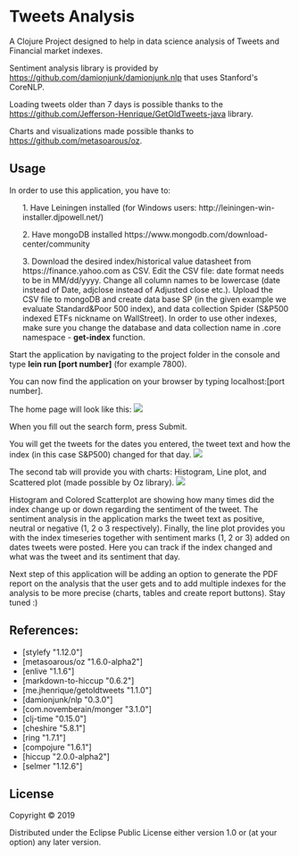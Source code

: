 # Tweets Analysis

A Clojure Project designed to help in data science analysis of Tweets and Financial market indexes.

Sentiment analysis library is provided by https://github.com/damionjunk/damionjunk.nlp that uses Stanford's CoreNLP.

Loading tweets older than 7 days is possible thanks to the https://github.com/Jefferson-Henrique/GetOldTweets-java library.

Charts and visualizations made possible thanks to https://github.com/metasoarous/oz.

## Usage

In order to use this application, you have to:
<ul>
1. Have Leiningen installed (for Windows users: http://leiningen-win-installer.djpowell.net/)</ul>
<ul>2. Have mongoDB installed https://www.mongodb.com/download-center/community </ul>
<ul>3. Download the desired index/historical value datasheet from https://finance.yahoo.com as CSV. Edit the CSV file: date format needs to be in MM/dd/yyyy. Change all column names to be lowercase (date instead of Date, adjclose instead of Adjusted close etc.). Upload the CSV file to mongoDB and create data base SP (in the given example we evaluate Standard&Poor 500 index), and data collection Spider (S&P500 indexed ETFs nickname on WallStreet). In order to use other indexes, make sure you change the database and data collection name in .core namespace - <b>get-index</b> function. </ul>


Start the application by navigating to the project folder in the console and type <b>lein run [port number]</b> (for example 7800).

You can now find the application on your browser by typing localhost:[port number].

The home page will look like this:
<img src="images/s1.PNG">

When you fill out the search form, press Submit.

You will get the tweets for the dates you entered, the tweet text and how the index (in this case S&P500) changed for that day.
<img src="images/s2.PNG">

The second tab will provide you with charts: Histogram, Line plot, and Scattered plot (made possible by Oz library).
<img src="images/s3.PNG">

Histogram and Colored Scatterplot are showing how many times did the index change up or down regarding the sentiment of the tweet.
The sentiment analysis in the application marks the tweet text as positive, neutral or negative (1, 2 o 3 respectively).
Finally, the line plot provides you with the index timeseries together with sentiment marks (1, 2 or 3) added on dates tweets were posted. Here you can track if the index changed and what was the tweet and its sentiment that day.

Next step of this application will be adding an option to generate the PDF report on the analysis that the user gets and to add multiple indexes for the analysis to be more precise (charts, tables and create report buttons). Stay tuned :)

## References:
<ul>
<li>[stylefy "1.12.0"]</li>
<li>[metasoarous/oz "1.6.0-alpha2"]</li>
<li>[enlive "1.1.6"]</li>
<li>[markdown-to-hiccup "0.6.2"]</li>
<li>[me.jhenrique/getoldtweets "1.1.0"]</li>
<li>[damionjunk/nlp "0.3.0"]</li>
<li>[com.novemberain/monger "3.1.0"]</li>
<li>[clj-time "0.15.0"]</li>
<li>[cheshire "5.8.1"]</li>
<li>[ring "1.7.1"]</li>
<li>[compojure "1.6.1"]</li>
<li>[hiccup "2.0.0-alpha2"]</li>
<li>[selmer "1.12.6"]</li>
</ul>
  

## License

Copyright © 2019 

Distributed under the Eclipse Public License either version 1.0 or (at
your option) any later version.
